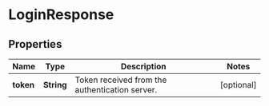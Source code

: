 

# LoginResponse

## Properties

Name | Type | Description | Notes
------------ | ------------- | ------------- | -------------
**token** | **String** | Token received from the authentication server. |  [optional]





